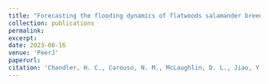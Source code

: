 ```yaml
---
title: "Forecasting the flooding dynamics of flatwoods salamander breeding wetlands under future climate change scenarios"
collection: publications
permalink: 
excerpt:
date: 2023-08-16
venue: 'PeerJ'
paperurl: 
citation: 'Chandler, H. C., Carouso, N. M., McLaughlin, D. L., Jiao, Y., Brooks, G. C. and C. A. Haas. 2023. Using historical dip net data to infer absence of flatwoods salamanders in stochastic environments. <i>PeerJ</i>'
---
```

